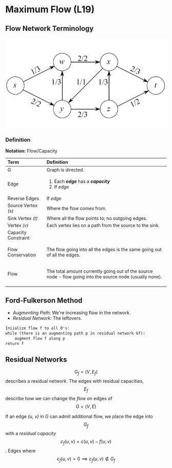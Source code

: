 # Maximum Flow \(L19\)

## Flow Network Terminology

![](../../.gitbook/assets/image%20%2891%29.png)

### Definition

**Notation:** Flow/Capacity

<table>
  <thead>
    <tr>
      <th style="text-align:left">Term</th>
      <th style="text-align:left">Definition</th>
    </tr>
  </thead>
  <tbody>
    <tr>
      <td style="text-align:left">G</td>
      <td style="text-align:left">Graph is directed.</td>
    </tr>
    <tr>
      <td style="text-align:left">Edge</td>
      <td style="text-align:left">
        <ol>
          <li>Each <em><b>edge </b></em> has a <em><b>capacity</b></em><b> </b> 
          </li>
          <li>If <em>edge<b> </b></em> 
          </li>
        </ol>
      </td>
    </tr>
    <tr>
      <td style="text-align:left">Reverse Edges</td>
      <td style="text-align:left">If <em>edge</em> 
      </td>
    </tr>
    <tr>
      <td style="text-align:left">Source Vertex <em>(s)</em>
      </td>
      <td style="text-align:left">Where the flow comes from.</td>
    </tr>
    <tr>
      <td style="text-align:left">Sink Vertex <em>(t)</em>
      </td>
      <td style="text-align:left">Where all the flow points to; no outgoing edges.</td>
    </tr>
    <tr>
      <td style="text-align:left">Vertex <em>(v)</em>
      </td>
      <td style="text-align:left">Each vertex lies on a path from the source to the sink.</td>
    </tr>
    <tr>
      <td style="text-align:left">Capacity Constraint</td>
      <td style="text-align:left"></td>
    </tr>
    <tr>
      <td style="text-align:left">Flow Conservation</td>
      <td style="text-align:left">
        <p></p>
        <p>The flow going into all the edges is the same going out of all the edges.</p>
      </td>
    </tr>
    <tr>
      <td style="text-align:left">Flow</td>
      <td style="text-align:left">
        <p>The total amount currently going out of the source node - flow going into
          the source node (usually none).</p>
        <p></p>
      </td>
    </tr>
    <tr>
      <td style="text-align:left"></td>
      <td style="text-align:left"></td>
    </tr>
  </tbody>
</table>

## Ford-Fulkerson Method

* _Augmenting Path_: We're increasing flow in the network.
* _Residual Network:_ The leftovers.

```text
Iniialize flow f to all 0's:
while (there is an augmenting path p in residual network Gf):
    augment flow f along p
return f
```

## Residual Networks

$$G_f = (V, E_f)$$ describes a residual network. The edges with residual capacities, $$E_f$$ describe how we can change the _flow_ on edges of $$G=(V,E)$$ 

If an edge _\(u, v\)_ in _G_ can admit additional flow, we place the edge into $$G_f$$ with a _residual capacity_ $$c_f (u,v) = c(u, v) - f(u, v)$$ . Edges where$$c_f (u, v) = 0 \implies c_f(u, v) \notin G_f$$ 



